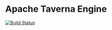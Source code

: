 # Apache Taverna Engine

[![Build Status](https://travis-ci.org/taverna-incubator/incubator-taverna-engine.svg)](https://travis-ci.org/taverna-incubator/incubator-taverna-engine)
